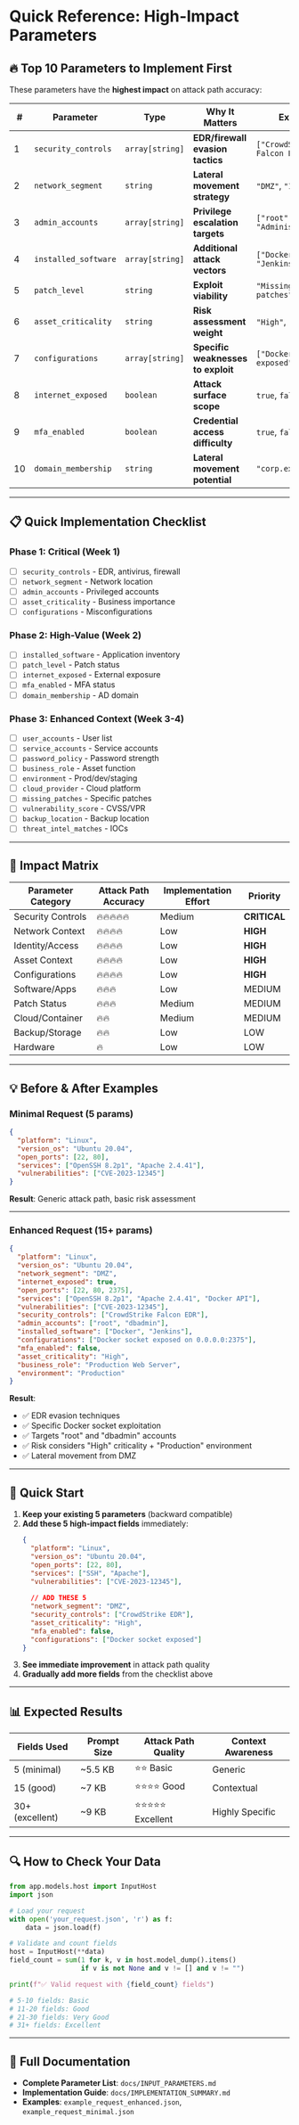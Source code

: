 # Quick Reference: High-Impact Parameters

## 🔥 Top 10 Parameters to Implement First

These parameters have the **highest impact** on attack path accuracy:

| # | Parameter | Type | Why It Matters | Example |
|---|-----------|------|----------------|---------|
| 1 | `security_controls` | `array[string]` | **EDR/firewall evasion tactics** | `["CrowdStrike Falcon EDR"]` |
| 2 | `network_segment` | `string` | **Lateral movement strategy** | `"DMZ"`, `"Internal"` |
| 3 | `admin_accounts` | `array[string]` | **Privilege escalation targets** | `["root", "Administrator"]` |
| 4 | `installed_software` | `array[string]` | **Additional attack vectors** | `["Docker", "Jenkins"]` |
| 5 | `patch_level` | `string` | **Exploit viability** | `"Missing critical patches"` |
| 6 | `asset_criticality` | `string` | **Risk assessment weight** | `"High"`, `"Critical"` |
| 7 | `configurations` | `array[string]` | **Specific weaknesses to exploit** | `["Docker socket exposed"]` |
| 8 | `internet_exposed` | `boolean` | **Attack surface scope** | `true`, `false` |
| 9 | `mfa_enabled` | `boolean` | **Credential access difficulty** | `true`, `false` |
| 10 | `domain_membership` | `string` | **Lateral movement potential** | `"corp.example.com"` |

---

## 📋 Quick Implementation Checklist

### Phase 1: Critical (Week 1)
- [ ] `security_controls` - EDR, antivirus, firewall
- [ ] `network_segment` - Network location
- [ ] `admin_accounts` - Privileged accounts
- [ ] `asset_criticality` - Business importance
- [ ] `configurations` - Misconfigurations

### Phase 2: High-Value (Week 2)
- [ ] `installed_software` - Application inventory
- [ ] `patch_level` - Patch status
- [ ] `internet_exposed` - External exposure
- [ ] `mfa_enabled` - MFA status
- [ ] `domain_membership` - AD domain

### Phase 3: Enhanced Context (Week 3-4)
- [ ] `user_accounts` - User list
- [ ] `service_accounts` - Service accounts
- [ ] `password_policy` - Password strength
- [ ] `business_role` - Asset function
- [ ] `environment` - Prod/dev/staging
- [ ] `cloud_provider` - Cloud platform
- [ ] `missing_patches` - Specific patches
- [ ] `vulnerability_score` - CVSS/VPR
- [ ] `backup_location` - Backup location
- [ ] `threat_intel_matches` - IOCs

---

## 🎯 Impact Matrix

| Parameter Category | Attack Path Accuracy | Implementation Effort | Priority |
|-------------------|---------------------|---------------------|----------|
| Security Controls | 🔥🔥🔥🔥🔥 | Medium | **CRITICAL** |
| Network Context | 🔥🔥🔥🔥 | Low | **HIGH** |
| Identity/Access | 🔥🔥🔥🔥 | Low | **HIGH** |
| Asset Context | 🔥🔥🔥🔥 | Low | **HIGH** |
| Configurations | 🔥🔥🔥🔥 | Low | **HIGH** |
| Software/Apps | 🔥🔥🔥 | Low | MEDIUM |
| Patch Status | 🔥🔥🔥 | Medium | MEDIUM |
| Cloud/Container | 🔥🔥 | Medium | MEDIUM |
| Backup/Storage | 🔥🔥 | Low | LOW |
| Hardware | 🔥 | Low | LOW |

---

## 💡 Before & After Examples

### Minimal Request (5 params)
```json
{
  "platform": "Linux",
  "version_os": "Ubuntu 20.04",
  "open_ports": [22, 80],
  "services": ["OpenSSH 8.2p1", "Apache 2.4.41"],
  "vulnerabilities": ["CVE-2023-12345"]
}
```
**Result**: Generic attack path, basic risk assessment

---

### Enhanced Request (15+ params)
```json
{
  "platform": "Linux",
  "version_os": "Ubuntu 20.04",
  "network_segment": "DMZ",
  "internet_exposed": true,
  "open_ports": [22, 80, 2375],
  "services": ["OpenSSH 8.2p1", "Apache 2.4.41", "Docker API"],
  "vulnerabilities": ["CVE-2023-12345"],
  "security_controls": ["CrowdStrike Falcon EDR"],
  "admin_accounts": ["root", "dbadmin"],
  "installed_software": ["Docker", "Jenkins"],
  "configurations": ["Docker socket exposed on 0.0.0.0:2375"],
  "mfa_enabled": false,
  "asset_criticality": "High",
  "business_role": "Production Web Server",
  "environment": "Production"
}
```
**Result**: 
- ✅ EDR evasion techniques
- ✅ Specific Docker socket exploitation
- ✅ Targets "root" and "dbadmin" accounts
- ✅ Risk considers "High" criticality + "Production" environment
- ✅ Lateral movement from DMZ

---

## 🚀 Quick Start

1. **Keep your existing 5 parameters** (backward compatible)
2. **Add these 5 high-impact fields** immediately:
   ```json
   {
     "platform": "Linux",
     "version_os": "Ubuntu 20.04",
     "open_ports": [22, 80],
     "services": ["SSH", "Apache"],
     "vulnerabilities": ["CVE-2023-12345"],
     
     // ADD THESE 5
     "network_segment": "DMZ",
     "security_controls": ["CrowdStrike EDR"],
     "asset_criticality": "High",
     "mfa_enabled": false,
     "configurations": ["Docker socket exposed"]
   }
   ```
3. **See immediate improvement** in attack path quality
4. **Gradually add more fields** from the checklist above

---

## 📊 Expected Results

| Fields Used | Prompt Size | Attack Path Quality | Context Awareness |
|-------------|-------------|---------------------|-------------------|
| 5 (minimal) | ~5.5 KB | ⭐⭐ Basic | Generic |
| 15 (good) | ~7 KB | ⭐⭐⭐⭐ Good | Contextual |
| 30+ (excellent) | ~9 KB | ⭐⭐⭐⭐⭐ Excellent | Highly Specific |

---

## 🔍 How to Check Your Data

```python
from app.models.host import InputHost
import json

# Load your request
with open('your_request.json', 'r') as f:
    data = json.load(f)

# Validate and count fields
host = InputHost(**data)
field_count = sum(1 for k, v in host.model_dump().items() 
                  if v is not None and v != [] and v != "")

print(f"✅ Valid request with {field_count} fields")

# 5-10 fields: Basic
# 11-20 fields: Good  
# 21-30 fields: Very Good
# 31+ fields: Excellent
```

---

## 📖 Full Documentation

- **Complete Parameter List**: `docs/INPUT_PARAMETERS.md`
- **Implementation Guide**: `docs/IMPLEMENTATION_SUMMARY.md`
- **Examples**: `example_request_enhanced.json`, `example_request_minimal.json`
